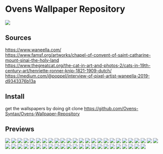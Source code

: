 # Ovens Wallpaper Repository
<img src="https://raw.githubusercontent.com/Ovens-Syntax/Ovens-Wallpaper-Repository/main/Script-Demo.png"/>

## Sources
https://www.waneella.com/
<br>
https://www.famsf.org/artworks/chapel-of-convent-of-saint-catharine-mount-sinai-the-holy-land
<br>
https://www.thegreatcat.org/the-cat-in-art-and-photos-2/cats-in-19th-century-art/henriette-ronner-knip-1821-1909-dutch/
<br>
https://medium.com/@poppel/interview-of-pixel-artist-waneella-2019-d9343376b13a

## Install

get the wallspapers by doing 
git clone https://github.com/Ovens-Syntax/Ovens-Wallpaper-Repository 

## Previews
<img src="https://raw.githubusercontent.com/Ovens-Syntax/Ovens-Wallpaper-Repository/main/walls/Buildings1.png"/>
<img src="https://raw.githubusercontent.com/Ovens-Syntax/Ovens-Wallpaper-Repository/main/walls/Cat1.jpg"/>
<img src="https://raw.githubusercontent.com/Ovens-Syntax/Ovens-Wallpaper-Repository/main/walls/Cat2.jpg"/>
<img src="https://raw.githubusercontent.com/Ovens-Syntax/Ovens-Wallpaper-Repository/main/walls/Cat3.jpg"/>
<img src="https://raw.githubusercontent.com/Ovens-Syntax/Ovens-Wallpaper-Repository/main/walls/Coffee1.jpg"/>
<img src="https://raw.githubusercontent.com/Ovens-Syntax/Ovens-Wallpaper-Repository/main/walls/Coffee2.jpg"/>
<img src="https://raw.githubusercontent.com/Ovens-Syntax/Ovens-Wallpaper-Repository/main/walls/Coffee3.jpg"/>
<img src="https://raw.githubusercontent.com/Ovens-Syntax/Ovens-Wallpaper-Repository/main/walls/Coffee4.jpg"/>
<img src="https://raw.githubusercontent.com/Ovens-Syntax/Ovens-Wallpaper-Repository/main/walls/Coffee5.png"/>
<img src="https://raw.githubusercontent.com/Ovens-Syntax/Ovens-Wallpaper-Repository/main/walls/Coffee6.jpg"/>
<img src="https://raw.githubusercontent.com/Ovens-Syntax/Ovens-Wallpaper-Repository/main/walls/Coffee7.png"/>
<img src="https://raw.githubusercontent.com/Ovens-Syntax/Ovens-Wallpaper-Repository/main/walls/Cyberpunk1.png"/>
<img src="https://raw.githubusercontent.com/Ovens-Syntax/Ovens-Wallpaper-Repository/main/walls/Cyberpunk2.png"/>
<img src="https://raw.githubusercontent.com/Ovens-Syntax/Ovens-Wallpaper-Repository/main/walls/Cyberpunk3.png"/>
<img src="https://raw.githubusercontent.com/Ovens-Syntax/Ovens-Wallpaper-Repository/main/walls/Game1.jpg"/>
<img src="https://raw.githubusercontent.com/Ovens-Syntax/Ovens-Wallpaper-Repository/main/walls/Game2.jpg"/>
<img src="https://raw.githubusercontent.com/Ovens-Syntax/Ovens-Wallpaper-Repository/main/walls/Game3.jpg"/>
<img src="https://raw.githubusercontent.com/Ovens-Syntax/Ovens-Wallpaper-Repository/main/walls/Game4.png"/>
<img src="https://raw.githubusercontent.com/Ovens-Syntax/Ovens-Wallpaper-Repository/main/walls/Game5.jpg"/>
<img src="https://raw.githubusercontent.com/Ovens-Syntax/Ovens-Wallpaper-Repository/main/walls/Game6.png"/>
<img src="https://raw.githubusercontent.com/Ovens-Syntax/Ovens-Wallpaper-Repository/main/walls/Guts1.png"/>
<img src="https://raw.githubusercontent.com/Ovens-Syntax/Ovens-Wallpaper-Repository/main/walls/Guts2.jpg"/>
<img src="https://raw.githubusercontent.com/Ovens-Syntax/Ovens-Wallpaper-Repository/main/walls/Hardware1.png"/>
<img src="https://raw.githubusercontent.com/Ovens-Syntax/Ovens-Wallpaper-Repository/main/walls/Misc1.jpg"/>
<img src="https://raw.githubusercontent.com/Ovens-Syntax/Ovens-Wallpaper-Repository/main/walls/Misc2.png"/>
<img src="https://raw.githubusercontent.com/Ovens-Syntax/Ovens-Wallpaper-Repository/main/walls/Misc3.png"/>
<img src="https://raw.githubusercontent.com/Ovens-Syntax/Ovens-Wallpaper-Repository/main/walls/Misc4.png"/>
<img src="https://raw.githubusercontent.com/Ovens-Syntax/Ovens-Wallpaper-Repository/main/walls/Misc5.png"/>
<img src="https://raw.githubusercontent.com/Ovens-Syntax/Ovens-Wallpaper-Repository/main/walls/Misc6.jpg"/>
<img src="https://raw.githubusercontent.com/Ovens-Syntax/Ovens-Wallpaper-Repository/main/walls/Nature1.png"/>
<img src="https://raw.githubusercontent.com/Ovens-Syntax/Ovens-Wallpaper-Repository/main/walls/Noir10.png"/>
<img src="https://raw.githubusercontent.com/Ovens-Syntax/Ovens-Wallpaper-Repository/main/walls/Noir1.png"/>
<img src="https://raw.githubusercontent.com/Ovens-Syntax/Ovens-Wallpaper-Repository/main/walls/Noir2.jpg"/>
<img src="https://raw.githubusercontent.com/Ovens-Syntax/Ovens-Wallpaper-Repository/main/walls/Noir3.png"/>
<img src="https://raw.githubusercontent.com/Ovens-Syntax/Ovens-Wallpaper-Repository/main/walls/Noir4.jpg"/>
<img src="https://raw.githubusercontent.com/Ovens-Syntax/Ovens-Wallpaper-Repository/main/walls/Noir5.jpg"/>
<img src="https://raw.githubusercontent.com/Ovens-Syntax/Ovens-Wallpaper-Repository/main/walls/Noir7.png"/>
<img src="https://raw.githubusercontent.com/Ovens-Syntax/Ovens-Wallpaper-Repository/main/walls/Noir9.jpg"/>
<img src="https://raw.githubusercontent.com/Ovens-Syntax/Ovens-Wallpaper-Repository/main/walls/Panopticon.png"/>
<img src="https://raw.githubusercontent.com/Ovens-Syntax/Ovens-Wallpaper-Repository/main/walls/Pirate1.jpg"/>
<img src="https://raw.githubusercontent.com/Ovens-Syntax/Ovens-Wallpaper-Repository/main/walls/Pixel1.jpg"/>
<img src="https://raw.githubusercontent.com/Ovens-Syntax/Ovens-Wallpaper-Repository/main/walls/Pixel2.png"/>
<img src="https://raw.githubusercontent.com/Ovens-Syntax/Ovens-Wallpaper-Repository/main/walls/Pixel3.png"/>
<img src="https://raw.githubusercontent.com/Ovens-Syntax/Ovens-Wallpaper-Repository/main/walls/Pixel4.png"/>
<img src="https://raw.githubusercontent.com/Ovens-Syntax/Ovens-Wallpaper-Repository/main/walls/Politics1.png"/>
<img src="https://raw.githubusercontent.com/Ovens-Syntax/Ovens-Wallpaper-Repository/main/walls/Politics2.png"/>
<img src="https://raw.githubusercontent.com/Ovens-Syntax/Ovens-Wallpaper-Repository/main/walls/Politics3.png"/>
<img src="https://raw.githubusercontent.com/Ovens-Syntax/Ovens-Wallpaper-Repository/main/walls/Skull1.png"/>
